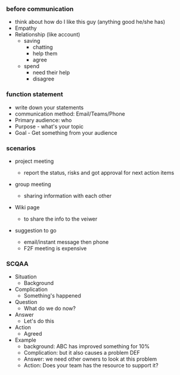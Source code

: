 ### before communication
- think about how do I like this guy (anything good he/she has)
- Empathy
- Relationship (like account)
  - saving
    - chatting
    - help them
    - agree
  - spend
    - need their help
    - disagree

### function statement
- write down your statements
- communication method: Email/Teams/Phone
- Primary audience: who
- Purpose - what's your topic
- Goal - Get something from your audience

### scenarios
- project meeting
  - report the status, risks and got approval for next action items
- group meeting
  - sharing information with each other
- Wiki page
  - to share the info to the veiwer

- suggestion to go
  - email/instant message then phone 
  - F2F meeting is expensive

### SCQAA
- Situation
  - Background
- Complication
  - Something's happened
- Question
  - What do we do now?
- Answer
  - Let's do this
- Action
  - Agreed
- Example
  - background: ABC has improved something for 10%
  - Complication: but it also causes a problem DEF
  - Answer: we need other owners to look at this problem
  - Action: Does your team has the resource to support it?
